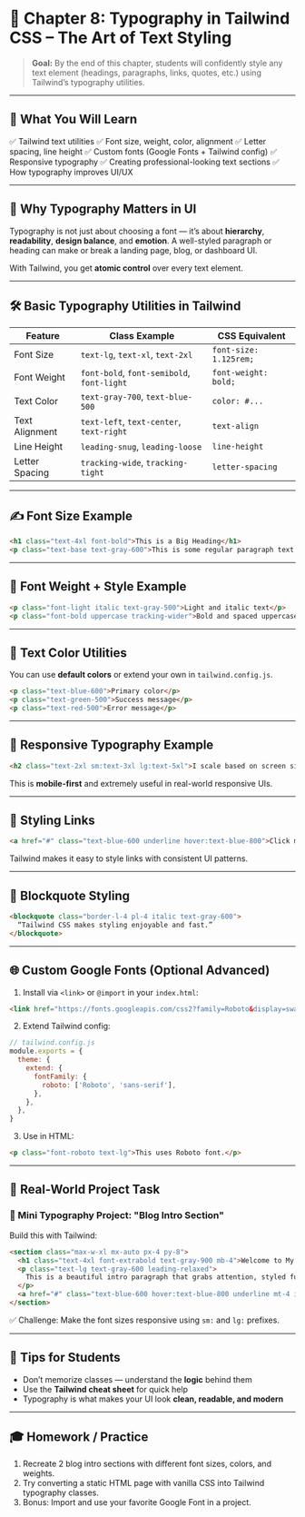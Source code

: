 # 📘 Chapter 8: Typography in Tailwind CSS – The Art of Text Styling

> **Goal:** By the end of this chapter, students will confidently style any text element (headings, paragraphs, links, quotes, etc.) using Tailwind’s typography utilities.

---

## 🧠 What You Will Learn

✅ Tailwind text utilities
✅ Font size, weight, color, alignment
✅ Letter spacing, line height
✅ Custom fonts (Google Fonts + Tailwind config)
✅ Responsive typography
✅ Creating professional-looking text sections
✅ How typography improves UI/UX

---

## 🔧 Why Typography Matters in UI

Typography is not just about choosing a font — it’s about **hierarchy**, **readability**, **design balance**, and **emotion**. A well-styled paragraph or heading can make or break a landing page, blog, or dashboard UI.

With Tailwind, you get **atomic control** over every text element.

---

## 🛠️ Basic Typography Utilities in Tailwind

| Feature        | Class Example                              | CSS Equivalent         |
| -------------- | ------------------------------------------ | ---------------------- |
| Font Size      | `text-lg`, `text-xl`, `text-2xl`           | `font-size: 1.125rem;` |
| Font Weight    | `font-bold`, `font-semibold`, `font-light` | `font-weight: bold;`   |
| Text Color     | `text-gray-700`, `text-blue-500`           | `color: #...`          |
| Text Alignment | `text-left`, `text-center`, `text-right`   | `text-align`           |
| Line Height    | `leading-snug`, `leading-loose`            | `line-height`          |
| Letter Spacing | `tracking-wide`, `tracking-tight`          | `letter-spacing`       |

---

## ✍️ Font Size Example

```html
<h1 class="text-4xl font-bold">This is a Big Heading</h1>
<p class="text-base text-gray-600">This is some regular paragraph text.</p>
```

---

## 🎯 Font Weight + Style Example

```html
<p class="font-light italic text-gray-500">Light and italic text</p>
<p class="font-bold uppercase tracking-wider">Bold and spaced uppercase</p>
```

---

## 🎨 Text Color Utilities

You can use **default colors** or extend your own in `tailwind.config.js`.

```html
<p class="text-blue-600">Primary color</p>
<p class="text-green-500">Success message</p>
<p class="text-red-500">Error message</p>
```

---

## 🧭 Responsive Typography Example

```html
<h2 class="text-2xl sm:text-3xl lg:text-5xl">I scale based on screen size</h2>
```

This is **mobile-first** and extremely useful in real-world responsive UIs.

---

## 🔗 Styling Links

```html
<a href="#" class="text-blue-600 underline hover:text-blue-800">Click me</a>
```

Tailwind makes it easy to style links with consistent UI patterns.

---

## 🧩 Blockquote Styling

```html
<blockquote class="border-l-4 pl-4 italic text-gray-600">
  “Tailwind CSS makes styling enjoyable and fast.”
</blockquote>
```

---

## 🌐 Custom Google Fonts (Optional Advanced)

1. Install via `<link>` or `@import` in your `index.html`:

```html
<link href="https://fonts.googleapis.com/css2?family=Roboto&display=swap" rel="stylesheet">
```

2. Extend Tailwind config:

```js
// tailwind.config.js
module.exports = {
  theme: {
    extend: {
      fontFamily: {
        roboto: ['Roboto', 'sans-serif'],
      },
    },
  },
}
```

3. Use in HTML:

```html
<p class="font-roboto text-lg">This uses Roboto font.</p>
```

---

## 💼 Real-World Project Task

### 🔧 Mini Typography Project: "Blog Intro Section"

Build this with Tailwind:

```html
<section class="max-w-xl mx-auto px-4 py-8">
  <h1 class="text-4xl font-extrabold text-gray-900 mb-4">Welcome to My Blog</h1>
  <p class="text-lg text-gray-600 leading-relaxed">
    This is a beautiful intro paragraph that grabs attention, styled fully with utility classes.
  </p>
  <a href="#" class="text-blue-600 hover:text-blue-800 underline mt-4 inline-block">Read more →</a>
</section>
```

✅ Challenge: Make the font sizes responsive using `sm:` and `lg:` prefixes.

---

## 📌 Tips for Students

* Don’t memorize classes — understand the **logic** behind them
* Use the **Tailwind cheat sheet** for quick help
* Typography is what makes your UI look **clean, readable, and modern**

---

## 🎓 Homework / Practice

1. Recreate 2 blog intro sections with different font sizes, colors, and weights.
2. Try converting a static HTML page with vanilla CSS into Tailwind typography classes.
3. Bonus: Import and use your favorite Google Font in a project.
